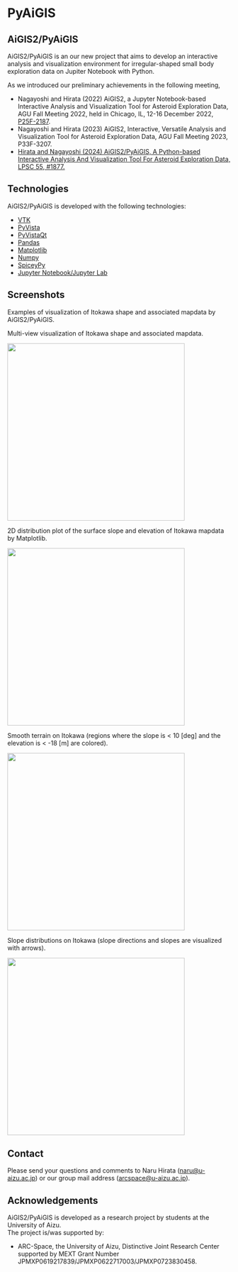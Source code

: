 # PyAiGIS

## AiGIS2/PyAiGIS

AiGIS2/PyAiGIS is an our new project that aims to develop an interactive analysis and visualization environment for irregular-shaped small body exploration data on Jupiter Notebook with Python.

As we introduced our preliminary achievements in the following meeting,

- Nagayoshi and Hirata (2022) AiGIS2, a Jupyter Notebook-based Interactive Analysis and Visualization Tool for Asteroid Exploration Data, AGU Fall Meeting 2022, held in Chicago, IL, 12-16 December 2022, [P25F-2187](https://ui.adsabs.harvard.edu/abs/2022AGUFM.P25F2187N/abstract).
- Nagayoshi and Hirata (2023) AiGIS2, Interactive, Versatile Analysis and Visualization Tool for Asteroid Exploration Data, AGU Fall Meeting 2023, P33F-3207.
- [Hirata and Nagayoshi (2024) AiGIS2/PyAiGIS, A Python-based Interactive Analysis And Visualization Tool For Asteroid Exploration Data, LPSC 55, #1877.](https://www.hou.usra.edu/meetings/lpsc2024/pdf/1877.pdf)

## Technologies

AiGIS2/PyAiGIS is developed with the following technologies:

- [VTK](https://vtk.org)
- [PyVista](https://docs.pyvista.org/version/stable/)
- [PyVistaQt](https://qtdocs.pyvista.org)
- [Pandas](https://pandas.pydata.org)
- [Matplotlib](https://matplotlib.org)
- [Numpy](https://numpy.org)
- [SpiceyPy](https://github.com/AndrewAnnex/SpiceyPy)
- [Jupyter Notebook/Jupyter Lab](https://jupyter.org)

## Screenshots

Examples of visualization of Itokawa shape and associated mapdata by
AiGIS2/PyAiGIS.

Multi-view visualization of Itokawa shape and associated mapdata.

<img src="/aigis2/itokawa_pyvistaqt.png" data-query="?400"
width="400" />

2D distribution plot of the surface slope and elevation of Itokawa
mapdata by Matplotlib.

<img src="/aigis2/Itokawa_SlopeVSElevation.png" data-query="?400"
width="400" />

Smooth terrain on Itokawa (regions where the slope is \< 10 \[deg\] and
the elevation is \< -18 \[m\] are colored).

<img src="/aigis2/Itokawa_PyVista_Selection.png" data-query="?400"
width="400" />

Slope distributions on Itokawa (slope directions and slopes are
visualized with arrows).

<img src="/aigis2/Itokawa_SlopeVectors.png" data-query="?400"
width="400" />

## Contact

Please send your questions and comments to Naru Hirata
(naru@u-aizu.ac.jp) or our group mail address (arcspace@u-aizu.ac.jp).

## Acknowledgements

AiGIS2/PyAiGIS is developed as a research project by students at the
University of Aizu.  
The project is/was supported by:

- ARC-Space, the University of Aizu, Distinctive Joint Research Center
  supported by MEXT Grant Number
  JPMXP0619217839/JPMXP0622717003/JPMXP0723830458.
